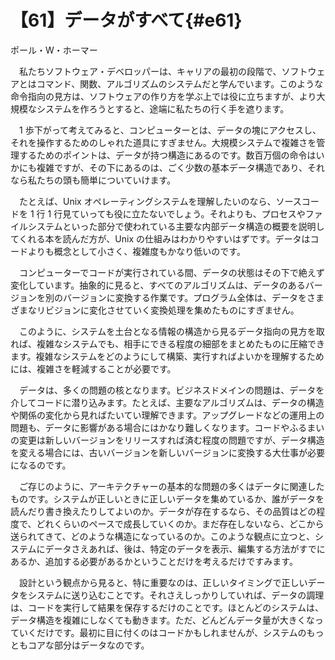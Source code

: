 # 【61】データがすべて{#e61}

<div class="author">ポール・W・ホーマー</div>

　私たちソフトウェア・デベロッパーは、キャリアの最初の段階で、ソフトウェアとはコマンド、関数、アルゴリズムのシステムだと学んでいます。このような命令指向の見方は、ソフトウェアの作り方を学ぶ上では役に立ちますが、より大規模なシステムを作ろうとすると、途端に私たちの行く手を遮ります。

　1 歩下がって考えてみると、コンピューターとは、データの塊にアクセスし、それを操作するためのしゃれた道具にすぎません。大規模システムで複雑さを管理するためのポイントは、データが持つ構造にあるのです。数百万個の命令はいかにも複雑ですが、その下にあるのは、ごく少数の基本データ構造であり、それなら私たちの頭も簡単についていけます。

　たとえば、Unix オペレーティングシステムを理解したいのなら、ソースコードを 1 行 1 行見ていっても役に立たないでしょう。それよりも、プロセスやファイルシステムといった部分で使われている主要な内部データ構造の概要を説明してくれる本を読んだ方が、Unix の仕組みはわかりやすいはずです。データはコードよりも概念として小さく、複雑度もかなり低いのです。

　コンピューターでコードが実行されている間、データの状態はその下で絶えず変化しています。抽象的に見ると、すべてのアルゴリズムは、データのあるバージョンを別のバージョンに変換する作業です。プログラム全体は、データをさまざまなリビジョンに変化させていく変換処理を集めたものにすぎません。

　このように、システムを土台となる情報の構造から見るデータ指向の見方を取れば、複雑なシステムでも、相手にできる程度の細部をまとめたものに圧縮できます。複雑なシステムをどのようにして構築、実行すればよいかを理解するためには、複雑さを軽減することが必要です。

　データは、多くの問題の核となります。ビジネスドメインの問題は、データを介してコードに潜り込みます。たとえば、主要なアルゴリズムは、データの構造や関係の変化から見ればたいてい理解できます。アップグレードなどの運用上の問題も、データに影響がある場合にはかなり難しくなります。コードやふるまいの変更は新しいバージョンをリリースすれば済む程度の問題ですが、データ構造を変える場合には、古いバージョンを新しいバージョンに変換する大仕事が必要になるのです。

　ご存じのように、アーキテクチャーの基本的な問題の多くはデータに関連したものです。システムが正しいときに正しいデータを集めているか、誰がデータを読んだり書き換えたりしてよいのか。データが存在するなら、その品質はどの程度で、どれくらいのペースで成長していくのか。まだ存在しないなら、どこから送られてきて、どのような構造になっているのか。このような観点に立つと、システムにデータさえあれば、後は、特定のデータを表示、編集する方法がすでにあるか、追加する必要があるかということだけを考えるだけですみます。

　設計という観点から見ると、特に重要なのは、正しいタイミングで正しいデータをシステムに送り込むことです。それさえしっかりしていれば、データの調理は、コードを実行して結果を保存するだけのことです。ほとんどのシステムは、データ構造を複雑にしなくても動きます。ただ、どんどんデータ量が大きくなっていくだけです。最初に目に付くのはコードかもしれませんが、システムのもっともコアな部分はデータなのです。
